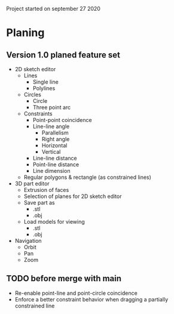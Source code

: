 
Project started on september 27 2020

# Planing

## Version 1.0 planed feature set

* 2D sketch editor
    * Lines
        * Single line
        * Polylines
    * Circles
        * Circle
        * Three point arc
    * Constraints
        * Point-point coincidence
        * Line-line angle
            * Parallelism 
            * Right angle
            * Horizontal 
            * Vertical
        * Line-line distance
        * Point-line distance
        * Line dimension
    * Regular polygons & rectangle (as constrained lines)
* 3D part editor
    * Extrusion of faces
    * Selection of planes for 2D sketch editor
    * Save part as
        * .stl 
        * .obj
    * Load models for viewing
        * .stl
        * .obj
* Navigation
    * Orbit
    * Pan
    * Zoom


## TODO before merge with main
* Re-enable point-line and point-circle coincidence
* Enforce a better constraint behavior when dragging a partially constrained line
